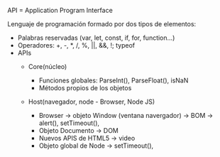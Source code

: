 
API = Application Program Interface

Lenguaje de programación formado por dos tipos de elementos:
 - Palabras reservadas (var, let, const, if, for, function...)
 - Operadores: +, -, *, /, %, ||, &&, !; typeof
 - APIs
    - Core(núcleo)
        - Funciones globales: ParseInt(), ParseFloat(), isNaN
        - Métodos propios de los objetos

    - Host(navegador, node - Browser, Node JS)
        - Browser -> objeto Window (ventana navergador) -> BOM -> alert(), setTimeout(),
        - Objeto Documento -> DOM
        - Nuevos APIS de HTML5 -> video
        - Objeto global de Node -> setTimeout(),